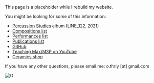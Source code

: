 This page is a placeholder while I rebuild my website.

You might be looking for some of this information:

- [Percussion Studies](https://lineimprint.bandcamp.com/album/percussion-studies) album (LINE_122, 2021)
- [Compositions list](/compositions.md)
- [Performances list](/performances.md)
- [Publications list](/publications.md)
- [GitHub](https://github.com/thrly/)
- [Teaching Max/MSP on YouTube](https://www.youtube.com/@thrly)
- [Ceramics shop](https://oliverthurleyceramics.co.uk/)

If you have any other questions, please email me: o.thrly \[at] gmail.com

![O](img/warping_circle.gif)
